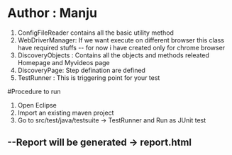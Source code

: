 # Author : Manju

1) ConfigFileReader contains all the basic utility method
2) WebDriverManager: If we want execute on different browser this class have required stuffs
	-- for now i have created only for chrome browser 
3) DiscoveryObjects : Contains all the objects and methods releated Homepage and Myvideos page
4) DiscoveryPage: Step defination are defined
5) TestRunner : This is triggering point for your test

#Procedure to run 
1) Open Eclipse
2) Import an existing maven project
3) Go to src/test/java/testsuite -> TestRunner and Run as JUnit test

## --Report will be generated  -> report.html
